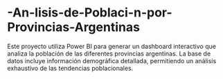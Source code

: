 # -An-lisis-de-Poblaci-n-por-Provincias-Argentinas
Este proyecto utiliza Power BI para generar un dashboard interactivo que analiza la población de las diferentes provincias argentinas. La base de datos incluye información demográfica detallada, permitiendo un análisis exhaustivo de las tendencias poblacionales.
